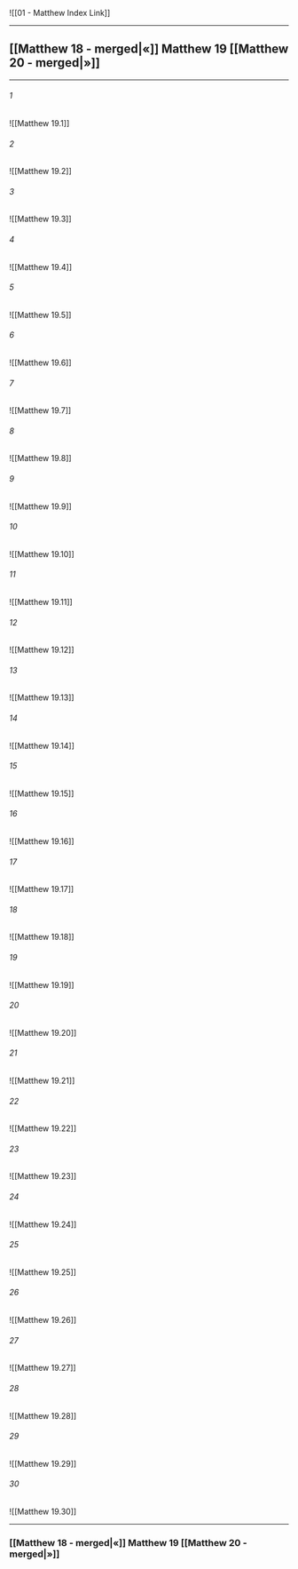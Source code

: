 ![[01 - Matthew Index Link]]

---
##  [[Matthew 18 - merged|«]] Matthew 19 [[Matthew 20 - merged|»]]

---

###### 1
![[Matthew 19.1]] 

###### 2
![[Matthew 19.2]] 

###### 3
![[Matthew 19.3]] 

###### 4
![[Matthew 19.4]]

###### 5 
![[Matthew 19.5]] 

###### 6
![[Matthew 19.6]] 

###### 7
![[Matthew 19.7]] 

###### 8
![[Matthew 19.8]] 

###### 9
![[Matthew 19.9]] 

###### 10
![[Matthew 19.10]] 

###### 11
![[Matthew 19.11]] 

###### 12
![[Matthew 19.12]]

###### 13
![[Matthew 19.13]] 

###### 14
![[Matthew 19.14]] 

###### 15
![[Matthew 19.15]]

###### 16
![[Matthew 19.16]] 

###### 17
![[Matthew 19.17]]

###### 18
![[Matthew 19.18]] 

###### 19
![[Matthew 19.19]] 

###### 20
![[Matthew 19.20]]

###### 21
![[Matthew 19.21]] 

###### 22
![[Matthew 19.22]] 

###### 23
![[Matthew 19.23]]

###### 24
![[Matthew 19.24]] 

###### 25
![[Matthew 19.25]]

###### 26
![[Matthew 19.26]] 

###### 27
![[Matthew 19.27]] 

###### 28
![[Matthew 19.28]]

###### 29
![[Matthew 19.29]] 

###### 30
![[Matthew 19.30]] 


---
###  [[Matthew 18 - merged|«]] Matthew 19 [[Matthew 20 - merged|»]]